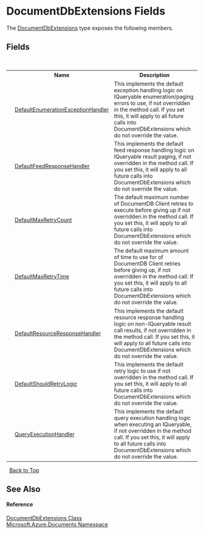 # DocumentDbExtensions Fields
 

The <a href="2e7c24fb-f7c9-2314-1ff8-386e1be4f471">DocumentDbExtensions</a> type exposes the following members.


## Fields
&nbsp;<table><tr><th></th><th>Name</th><th>Description</th></tr><tr><td>![Public field](media/pubfield.gif "Public field")![Static member](media/static.gif "Static member")</td><td><a href="7722f767-0dd3-e867-2a79-3728262e1f83">DefaultEnumerationExceptionHandler</a></td><td>
This implements the default exception handling logic on IQueryable enumeration/paging errors to use, if not overridden in the method call. If you set this, it will apply to all future calls into DocumentDbExtensions which do not override the value.</td></tr><tr><td>![Public field](media/pubfield.gif "Public field")![Static member](media/static.gif "Static member")</td><td><a href="914b9813-849a-ce08-651b-f399710bd3d9">DefaultFeedResponseHandler</a></td><td>
This implements the default feed response handling logic on IQueryable result paging, if not overridden in the method call. If you set this, it will apply to all future calls into DocumentDbExtensions which do not override the value.</td></tr><tr><td>![Public field](media/pubfield.gif "Public field")![Static member](media/static.gif "Static member")</td><td><a href="117738f6-3c4d-90dc-2f01-9cb768d8ce1a">DefaultMaxRetryCount</a></td><td>
The default maximum number of DocumentDB Client retries to execute before giving up if not overridden in the method call. If you set this, it will apply to all future calls into DocumentDbExtensions which do not override the value.</td></tr><tr><td>![Public field](media/pubfield.gif "Public field")![Static member](media/static.gif "Static member")</td><td><a href="f5ed47fb-79c5-e5f4-880f-f5149d616360">DefaultMaxRetryTime</a></td><td>
The default maximum amount of time to use for of DocumentDB Client retries before giving up, if not overridden in the method call. If you set this, it will apply to all future calls into DocumentDbExtensions which do not override the value.</td></tr><tr><td>![Public field](media/pubfield.gif "Public field")![Static member](media/static.gif "Static member")</td><td><a href="3f2c8fa6-21f9-e2e9-0190-1e219ee558f9">DefaultResourceResponseHandler</a></td><td>
This implements the default resource response handling logic on non-IQueryable result call results, if not overridden in the method call. If you set this, it will apply to all future calls into DocumentDbExtensions which do not override the value.</td></tr><tr><td>![Public field](media/pubfield.gif "Public field")![Static member](media/static.gif "Static member")</td><td><a href="e04f4080-4b5c-e1e4-702d-739e9ed691bf">DefaultShouldRetryLogic</a></td><td>
This implements the default retry logic to use if not overridden in the method call. If you set this, it will apply to all future calls into DocumentDbExtensions which do not override the value.</td></tr><tr><td>![Public field](media/pubfield.gif "Public field")![Static member](media/static.gif "Static member")</td><td><a href="7ef9afb7-4fca-57b1-906e-344252c70447">QueryExecutionHandler</a></td><td>
This implements the default query execution handling logic when executing an IQueryable, if not overridden in the method call. If you set this, it will apply to all future calls into DocumentDbExtensions which do not override the value.</td></tr></table>&nbsp;
<a href="#documentdbextensions-fields">Back to Top</a>

## See Also


#### Reference
<a href="2e7c24fb-f7c9-2314-1ff8-386e1be4f471">DocumentDbExtensions Class</a><br /><a href="856b2e23-9c8b-2618-f913-67d85d500616">Microsoft.Azure.Documents Namespace</a><br />
